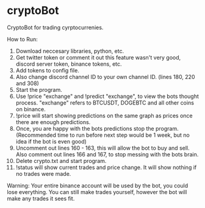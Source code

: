 # cryptoBot
CryptoBot for trading cyrptocurrenies.

How to Run:
1. Download neccesary libraries, python, etc.
2. Get twitter token or comment it out this feature wasn't very good, discord server token, binance tokens, etc.
3. Add tokens to config file.
4. Also change discord channel ID to your own channel ID. (lines 180, 220 and 308)
5. Start the program. 
8. Use !price "exchange" and !predict "exchange", to view the bots thought process. "exchange" refers to BTCUSDT, DOGEBTC and all other coins on binance.
9. !price will start showing predictions on the same graph as prices once there are enough predictions.
10. Once, you are happy with the bots predictions stop the program. (Recommended time to run before next step would be 1 week, but no idea if the bot is even good)
11. Uncomment out lines 160 - 163, this will allow the bot to buy and sell. Also comment out lines 166 and 167, to stop messing with the bots brain.
12. Delete crypto.txt and start program.
13. !status will show current trades and price change. It will show nothing if no trades were made.

Warning: Your entire binance account will be used by the bot, you could lose everything. You can still make trades yourself, however the bot will make any trades it sees fit.
